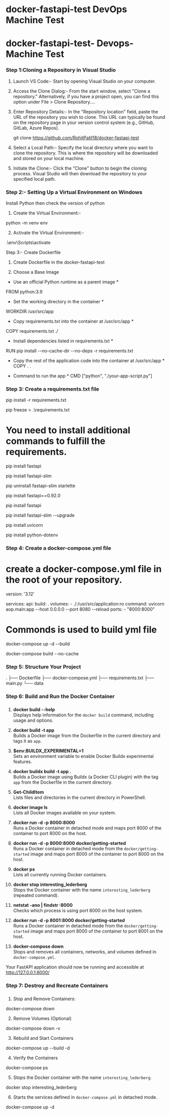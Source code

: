 # docker-fastapi-test DevOps Machine Test

# docker-fastapi-test- Devops-Machine Test

### Step 1:Cloning a Repository in Visual Studio


1. Launch VS Code:- Start by opening Visual Studio on your computer.


2. Access the Clone Dialog:-
From the start window, select "Clone a repository."
Alternatively, if you have a project open, you can find this option under File > Clone Repository....


3. Enter Repository Details:-
In the "Repository location" field, paste the URL of the repository you wish to clone. This URL can typically be found on the repository page in your version control system (e.g., GitHub, GitLab, Azure Repos).
   
   
   git clone https://github.com/RohitPatil18/docker-fastapi-test


4. Select a Local Path:-
Specify the local directory where you want to clone the repository. This is where the repository will be downloaded and stored on your local machine.

 
5. Initiate the Clone:-
Click the "Clone" button to begin the cloning process. Visual Studio will then download the repository to your specified local path.



### Step 2:- Setting Up a Virtual Environment on Windows


Install Python then check the version of python

1. Create the Virtual Environment:-

python -m venv env

2. Activate the Virtual Environment:-
 
.\env\Scripts\activate

Step 3:- Create Dockerfile 

1. Create Dockerfile in the docker-fastapi-test 

2. Choose a Base Image

* Use an official Python runtime as a parent image *

FROM python:3.9

* Set the working directory in the container *

WORKDIR /usr/src/app

* Copy requirements.txt into the container at /usr/src/app *

COPY requirements.txt ./

* Install dependencies listed in requirements.txt *

RUN pip install --no-cache-dir --no-deps -r requirements.txt

* Copy the rest of the application code into the container at /usr/src/app *
COPY . .

* Command to run the app *
CMD ["python", "./your-app-script.py"]




### Step 3: Create a requirements.txt file


pip install -r requirements.txt

pip freeze > .\requirements.txt


# You need to install additional commands to fulfill the requirements.




pip install fastapi

pip install fastapi-slim

pip uninstall fastapi-slim starlette

pip install fastapi==0.92.0

pip install fastapi

pip install fastapi-slim --upgrade

pip install uvicorn

pip install python-dotenv





### Step 4: Create a docker-compose.yml file
 

# create a docker-compose.yml file in the root of your repository.

version: '3.12'

services:
  api:
    build: .
    volumes:
      - ./:/usr/src/application:ro
    command: uvicorn aop.main:app --host 0.0.0.0 --port 8080 --reload
    ports:
      - "8000:8000" 
      

# Commonds is used to build yml file

docker-compose up -d --build

docker-compose build --no-cache



### Step 5: Structure Your Project
.
├── Dockerfile
├── docker-compose.yml
├── requirements.txt
├── main.py
└── data


####
### Step 6: Build and Run the Docker Container
###

1. **docker build --help**  
   Displays help information for the `docker build` command, including usage and options.

2. **docker build -t app**  
   Builds a Docker image from the Dockerfile in the current directory and tags it as `app`.

3. **$env:BUILDX_EXPERIMENTAL=1**  
   Sets an environment variable to enable Docker Buildx experimental features.

4. **docker buildx build -t app .**  
   Builds a Docker image using Buildx (a Docker CLI plugin) with the tag `app` from the Dockerfile in the current directory.

5. **Get-ChildItem**  
   Lists files and directories in the current directory in PowerShell.

7. **docker image ls**  
   Lists all Docker images available on your system.

8. **docker run -d -p 8000:8000**  
   Runs a Docker container in detached mode and maps port 8000 of the container to port 8000 on the host.

9. **docker run -d -p 8000:8000 docker/getting-started**  
    Runs a Docker container in detached mode from the `docker/getting-started` image and maps port 8000 of the container to port 8000 on the host.

10. **docker ps**  
    Lists all currently running Docker containers.

11. **docker stop interesting_lederberg**  
    Stops the Docker container with the name `interesting_lederberg` (repeated command).

12. **netstat -ano | findstr :8000**  
    Checks which process is using port 8000 on the host system.

13. **docker run -d -p 8001:8000 docker/getting-started**  
    Runs a Docker container in detached mode from the `docker/getting-started` image and maps port 8000 of the container to port 8001 on the host.

14. **docker-compose down**  
    Stops and removes all containers, networks, and volumes defined in `docker-compose.yml`.


Your FastAPI application should now be running and accessible at http://127.0.0.1:8000/


###
### Step 7: Destroy and Recreate Containers
###

1. Stop and Remove Containers:

docker-compose down

2. Remove Volumes (Optional)

docker-compose down -v

3. Rebuild and Start Containers

docker-compose up --build -d

4. Verify the Containers

docker-compose ps

5. Stops the Docker container with the name `interesting_lederberg`.

docker stop interesting_lederberg

6. Starts the services defined in `docker-compose.yml` in detached mode.

docker-compose up -d
 
